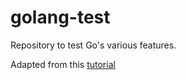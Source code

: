 # golang-test

Repository to test Go's various features. 

Adapted from this [tutorial](https://golang.org/doc/articles/wiki/)
